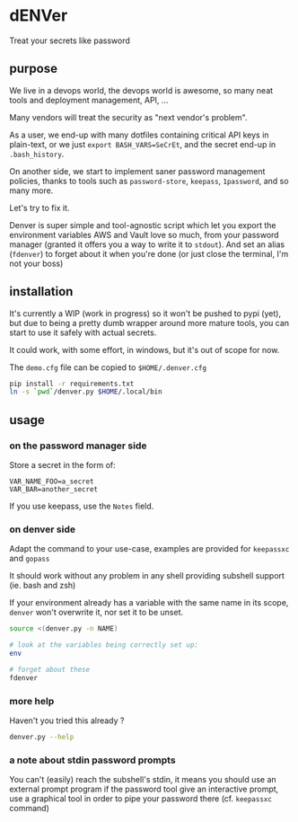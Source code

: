 # dENVer

Treat your secrets like password

## purpose

We live in a devops world, the devops world is awesome, so many neat tools and 
deployment management, API, ...

Many vendors will treat the security as "next vendor's problem".

As a user, we end-up with many dotfiles containing critical API keys in 
plain-text, or we just `export BASH_VARS=SeCrEt`, and the secret end-up in 
`.bash_history`.

On another side, we start to implement saner password management policies, 
thanks to tools such as `password-store`, `keepass`, `1password`, and so many 
more.

Let's try to fix it.

Denver is super simple and tool-agnostic script which let you export the 
environment variables AWS and Vault love so much, from your password manager 
(granted it offers you a way to write it to `stdout`). And set an alias 
(`fdenver`) to forget about it when you're done (or just close the terminal, 
I'm not your boss)

## installation

It's currently a WIP (work in progress) so it won't be pushed to pypi (yet), 
but due to being a pretty dumb wrapper around more mature tools, you can start 
to use it safely with actual secrets.

It could work, with some effort, in windows, but it's out of scope for now.

The `demo.cfg` file can be copied to `$HOME/.denver.cfg` 

```bash
pip install -r requirements.txt
ln -s `pwd`/denver.py $HOME/.local/bin
```

## usage

### on the password manager side

Store a secret in the form of:

```
VAR_NAME_FOO=a_secret
VAR_BAR=another_secret
```

If you use keepass, use the `Notes` field.

### on denver side

Adapt the command to your use-case, examples are provided for `keepassxc` and 
`gopass`

It should work without any problem in any shell providing subshell support (ie. 
bash and zsh)

If your environment already has a variable with the same name in its scope, 
`denver` won't overwrite it, nor set it to be unset. 

```bash
source <(denver.py -n NAME)

# look at the variables being correctly set up:
env

# forget about these
fdenver
```

### more help

Haven't you tried this already ?

```bash
denver.py --help
```

### a note about stdin password prompts

You can't (easily) reach the subshell's stdin, it means you should use an 
external prompt program if the password tool give an interactive prompt, use a 
graphical tool in order to pipe your password there (cf. `keepassxc` command)


